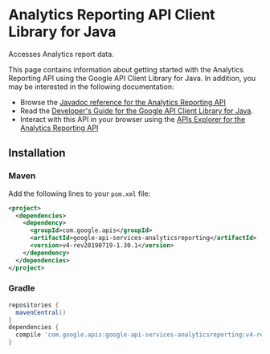 # Analytics Reporting API Client Library for Java

Accesses Analytics report data.

This page contains information about getting started with the Analytics Reporting API
using the Google API Client Library for Java. In addition, you may be interested
in the following documentation:

* Browse the [Javadoc reference for the Analytics Reporting API][javadoc]
* Read the [Developer's Guide for the Google API Client Library for Java][google-api-client].
* Interact with this API in your browser using the [APIs Explorer for the Analytics Reporting API][api-explorer]

## Installation

### Maven

Add the following lines to your `pom.xml` file:

```xml
<project>
  <dependencies>
    <dependency>
      <groupId>com.google.apis</groupId>
      <artifactId>google-api-services-analyticsreporting</artifactId>
      <version>v4-rev20190719-1.30.1</version>
    </dependency>
  </dependencies>
</project>
```

### Gradle

```gradle
repositories {
  mavenCentral()
}
dependencies {
  compile 'com.google.apis:google-api-services-analyticsreporting:v4-rev20190719-1.30.1'
}
```

[javadoc]: https://googleapis.dev/java/google-api-services-analyticsreporting/latest/index.html
[google-api-client]: https://github.com/googleapis/google-api-java-client/
[api-explorer]: https://developers.google.com/apis-explorer/#p/abusiveexperiencereport/v1/
